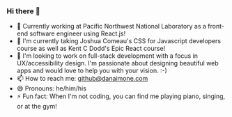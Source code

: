 ### Hi there 👋
- 🔭 Currently working at Pacific Northwest National Laboratory as a front-end software engineer using React.js!
- 🌱 I'm currently taking Joshua Comeau's CSS for Javascript developers course as well as Kent C Dodd's Epic React course!
- 👯 I'm looking to work on full-stack development with a focus in UX/accessibility design. I'm passionate about designing beautiful web apps and would love to help you with your vision. :-)
- 📫 How to reach me: github@danaimone.com
- 😄 Pronouns: he/him/his
- ⚡ Fun fact: When I'm not coding, you can find me playing piano, singing, or at the gym!
